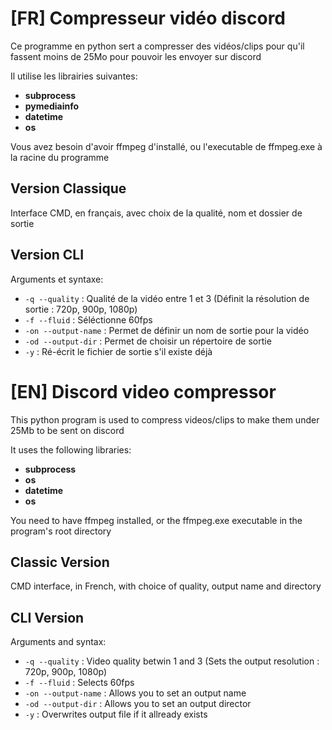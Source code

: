 # [FR] Compresseur vidéo discord


Ce programme en python sert a compresser des vidéos/clips pour qu'il fassent moins de 25Mo pour pouvoir les envoyer sur discord

Il utilise les librairies suivantes:

- **subprocess**
- **pymediainfo**
- **datetime**
- **os**

Vous avez besoin d'avoir ffmpeg d'installé, ou l'executable de ffmpeg.exe à la racine du programme

## Version Classique
Interface CMD, en français, avec choix de la qualité, nom et dossier de sortie

## Version CLI
Arguments et syntaxe:
- `-q --quality` : Qualité de la vidéo entre 1 et 3 (Définit la résolution de sortie : 720p, 900p, 1080p)
- `-f --fluid` : Séléctionne 60fps
- `-on --output-name` : Permet de définir un nom de sortie pour la vidéo
- `-od --output-dir` : Permet de choisir un répertoire de sortie
- `-y` : Ré-écrit le fichier de sortie s'il existe déjà

# [EN] Discord video compressor

This python program is used to compress videos/clips to make them under 25Mb to be sent on discord


It uses the following libraries:

- **subprocess**
- **os**
- **datetime**
- **os**

You need to have ffmpeg installed, or the ffmpeg.exe executable in the program's root directory

## Classic Version
CMD interface, in French, with choice of quality, output name and directory

## CLI Version
Arguments and syntax:
- `-q --quality` : Video quality betwin 1 and 3 (Sets the output resolution : 720p, 900p, 1080p)
- `-f --fluid` : Selects 60fps
- `-on --output-name` : Allows you to set an output name
- `-od --output-dir` : Allows you to set an output director
- `-y` : Overwrites output file if it allready exists